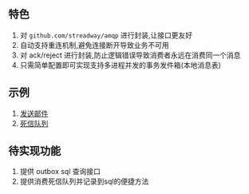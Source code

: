 
## 特色
1. 对 `github.com/streadway/amqp` 进行封装,让接口更友好
2. 自动支持重连机制,避免连接断开导致业务不可用
3. 对 ack/reject 进行封装,防止逻辑错误导致消费者永远在消费同一个消息
4. 只需简单配置即可实现支持多进程并发的事务发件箱(本地消息表)

## 示例

1. [发送邮件](./example/internal/send_email/readme.md)
2. [死信队列](./example/internal/dead_letter/readme.md)

## 待实现功能

1. 提供 outbox sql 查询接口
2. 提供消费死信队列并记录到sql的便捷方法